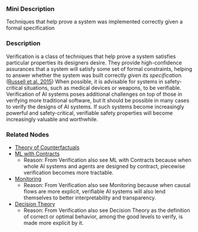 ### Mini Description

Techniques that help prove a system was implemented correctly given a formal specification

### Description

Verification is a class of techniques that help prove a system satisfies particular properties its designers desire. They provide high-confidence assurances that a system will satisfy some set of formal constraints, helping to answer whether the system was built correctly *given its specification.* ([Russell et al. 2015](http://futureoflife.org/data/documents/research_priorities.pdf)) When possible, it is advisable for systems in safety-critical situations, such as medical devices or weapons, to be verifiable. Verification of AI systems poses additional challenges on top of those in verifying more traditional software, but It should be possible in many cases to verify the designs of AI systems. If such systems become increasingly powerful and safety-critical, verifiable safety properties will become increasingly valuable and worthwhile.

### Related Nodes

- [Theory of Counterfactuals](/Value_Alignment/Foundations/Foundations_of_Rational_Agency/Theory_of_Counterfactuals/Theory_of_Counterfactuals.md)
- [ML with Contracts](/Value_Alignment/Validation/Increasing_Contextual_Awareness/Uncertainty_Identification_and_Management/Inductive_Ambiguity_Identification/Robustness_to_Distributional_Shift/ML_with_Contracts/ML_with_Contracts.md)
	- Reason: From Verification also see ML with Contracts because when whole AI systems and agents are designed by contract, piecewise verification becomes more tractable.
- [Monitoring](/Value_Alignment/Control/Oversight/Monitoring/Monitoring.md)
	- Reason: From Verification also see Monitoring because when causal flows are more explicit, verifiable AI systems will also lend themselves to better interpretability and transparency.
- [Decision Theory](/Value_Alignment/Foundations/Consistent_Decision_Making/Decision_Theory/Decision_Theory.md)
	- Reason: From Verification also see Decision Theory as the definition of correct or optimal behavior, among the good levels to verify, is made more explicit by it.
